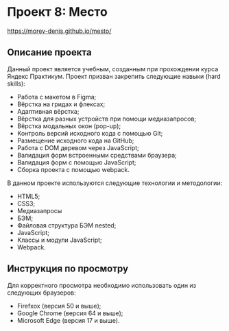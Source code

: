 # Проект 8: Место

https://morev-denis.github.io/mesto/

## Описание проекта

Данный проект является учебным, созданным при прохождении курса Яндекс Практикум.
Проект призван закрепить следующие навыки (hard skills):
  * Работа с макетом в Figma;
  * Вёрстка на гридах и флексах;
  * Адаптивная вёрстка;
  * Вёрстка для разных устройств при помощи медиазапросов;
  * Вёрстка модальных окон (pop-up);
  * Контроль версий исходного кода с помощью Git;
  * Размещение исходного кода на GitHub;
  * Работа с DOM деревом через JavaScript;
  * Валидация форм встроенными средствами браузера;
  * Валидация форм с помощью JavaScript;
  * Сборка проекта с помощью webpack.


В данном проекте используются следующие технологии и методологии:
  * HTML5;
  * CSS3;
  * Медиазапросы
  * БЭМ;
  * Файловая структура БЭМ nested;
  * JavaScript;
  * Классы и модули JavaScript;
  * Webpack.

## Инструкция по просмотру

Для корректного просмотра необходимо использовать один из следующих браузеров:
  * Firefxox (версия 50 и выше);
  * Google Chrome (версия 64 и выше);
  * Microsoft Edge (версия 17 и выше).
